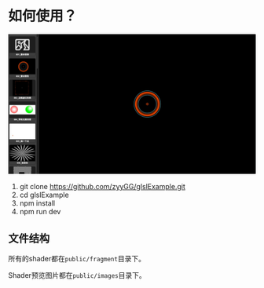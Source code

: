 # 如何使用？

![example](./public/example.jpg)

1. git clone https://github.com/zyyGG/glslExample.git
2. cd glslExample
3. npm install
4. npm run dev

## 文件结构

所有的shader都在`public/fragment`目录下。

Shader预览图片都在`public/images`目录下。
